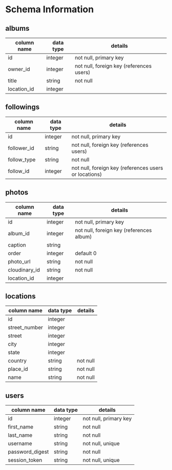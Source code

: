 # Schema Information

## albums
column name | data type | details
------------|-----------|-----------------------
id          | integer   | not null, primary key
owner_id    | integer   | not null, foreign key (references users)
title       | string    | not null
location_id | integer   |

## followings
column name | data type | details
------------|-----------|-----------------------
id          | integer   | not null, primary key
follower_id | string    | not null, foreign key (references users)
follow_type | string    | not null
follow_id   | integer   | not null, foreign key (references users or locations)

## photos
column name | data type | details
------------|-----------|-----------------------
id          | integer   | not null, primary key
album_id    | integer   | not null, foreign key (references album)
caption     | string    |
order       | integer   | default 0
photo_url   | string    | not null
cloudinary_id| string   | not null
location_id | integer   |

## locations
column name | data type | details
------------|-----------|-----------------------
id          | integer   |
street_number| integer   |
street      | integer   |
city        | integer   |
state       | integer   |
country     | string    | not null
place_id    | string    | not null
name        | string    | not null

## users
column name     | data type | details
----------------|-----------|-----------------------
id              | integer   | not null, primary key
first_name      | string    | not null
last_name       | string    | not null
username        | string    | not null, unique
password_digest | string    | not null
session_token   | string    | not null, unique

